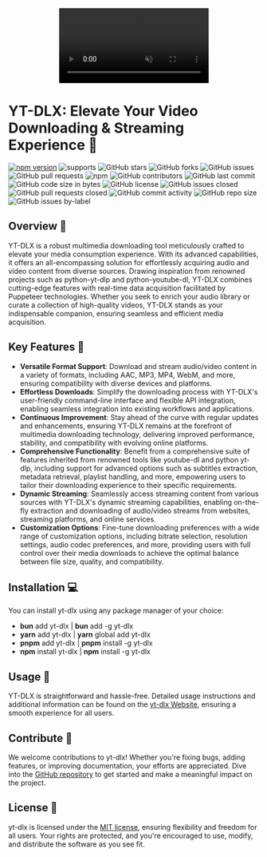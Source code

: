 <div style="text-align: center;">
    <video src="/showcase.mp4" autoplay loop muted style="max-width: 100%; height: auto;"></video>
</div>

# YT-DLX: Elevate Your Video Downloading & Streaming Experience 🚀

[![npm version](https://img.shields.io/npm/v/yt-dlx.svg)](https://www.npmjs.com/package/yt-dlx) ![supports](https://img.shields.io/badge/supports-Linux%20%7C%20Mac%20%7C%20WSL-green)
![GitHub stars](https://img.shields.io/github/stars/yt-dlx/yt-dlx?style=social) ![GitHub forks](https://img.shields.io/github/forks/yt-dlx/yt-dlx?style=social)
![GitHub issues](https://img.shields.io/github/issues/yt-dlx/yt-dlx) ![GitHub pull requests](https://img.shields.io/github/issues-pr/yt-dlx/yt-dlx) ![npm](https://img.shields.io/npm/dt/yt-dlx)
![GitHub contributors](https://img.shields.io/github/contributors/yt-dlx/yt-dlx) ![GitHub last commit](https://img.shields.io/github/last-commit/yt-dlx/yt-dlx)
![GitHub code size in bytes](https://img.shields.io/github/languages/code-size/yt-dlx/yt-dlx) ![GitHub license](https://img.shields.io/github/license/yt-dlx/yt-dlx)
![GitHub issues closed](https://img.shields.io/github/issues-closed-raw/yt-dlx/yt-dlx) ![GitHub pull requests closed](https://img.shields.io/github/issues-pr-closed-raw/yt-dlx/yt-dlx)
![GitHub commit activity](https://img.shields.io/github/commit-activity/m/yt-dlx/yt-dlx) ![GitHub repo size](https://img.shields.io/github/repo-size/yt-dlx/yt-dlx)
![GitHub issues by-label](https://img.shields.io/github/issues/yt-dlx/yt-dlx/bug)

## Overview 🌟

YT-DLX is a robust multimedia downloading tool meticulously crafted to elevate your media consumption experience. With its advanced capabilities, it offers an all-encompassing solution for
effortlessly acquiring audio and video content from diverse sources. Drawing inspiration from renowned projects such as python-yt-dlp and python-youtube-dl, YT-DLX combines cutting-edge features with
real-time data acquisition facilitated by Puppeteer technologies. Whether you seek to enrich your audio library or curate a collection of high-quality videos, YT-DLX stands as your indispensable
companion, ensuring seamless and efficient media acquisition.

## Key Features 🔑

-   **Versatile Format Support**: Download and stream audio/video content in a variety of formats, including AAC, MP3, MP4, WebM, and more, ensuring compatibility with diverse devices and platforms.
-   **Effortless Downloads**: Simplify the downloading process with YT-DLX's user-friendly command-line interface and flexible API integration, enabling seamless integration into existing workflows
    and applications.
-   **Continuous Improvement**: Stay ahead of the curve with regular updates and enhancements, ensuring YT-DLX remains at the forefront of multimedia downloading technology, delivering improved
    performance, stability, and compatibility with evolving online platforms.
-   **Comprehensive Functionality**: Benefit from a comprehensive suite of features inherited from renowned tools like youtube-dl and python yt-dlp, including support for advanced options such as
    subtitles extraction, metadata retrieval, playlist handling, and more, empowering users to tailor their downloading experience to their specific requirements.
-   **Dynamic Streaming**: Seamlessly access streaming content from various sources with YT-DLX's dynamic streaming capabilities, enabling on-the-fly extraction and downloading of audio/video streams
    from websites, streaming platforms, and online services.
-   **Customization Options**: Fine-tune downloading preferences with a wide range of customization options, including bitrate selection, resolution settings, audio codec preferences, and more,
    providing users with full control over their media downloads to achieve the optimal balance between file size, quality, and compatibility.

## Installation 💻

You can install yt-dlx using any package manager of your choice:

-   **bun** add yt-dlx | **bun** add -g yt-dlx
-   **yarn** add yt-dlx | **yarn** global add yt-dlx
-   **pnpm** add yt-dlx | **pnpm** install -g yt-dlx
-   **npm** install yt-dlx | **npm** install -g yt-dlx

## Usage 🚀

YT-DLX is straightforward and hassle-free. Detailed usage instructions and additional information can be found on the [yt-dlx Website](https://yt-dlx.vercel.app/), ensuring a smooth experience for all
users.

## Contribute 🤝

We welcome contributions to yt-dlx! Whether you're fixing bugs, adding features, or improving documentation, your efforts are appreciated. Dive into the
[GitHub repository](https://github.com/yt-dlx/yt-dlx) to get started and make a meaningful impact on the project.

## License 📝

yt-dlx is licensed under the [MIT license](https://github.com/yt-dlx/yt-dlx/blob/main/LICENSE), ensuring flexibility and freedom for all users. Your rights are protected, and you're encouraged to use,
modify, and distribute the software as you see fit.
